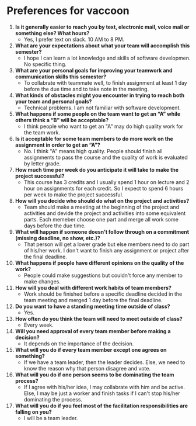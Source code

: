 # Preferences for vaccoon

1. __Is it generally easier to reach you by text, electronic mail, voice mail or something else?  What hours?__ 
   * Yes, I prefer text on slack. 10 AM to 8 PM.
1. __What are your expectations about what your team will accomplish this semester?__ 
   * I hope I can learn a lot knowledge and skills of software developmen. No specific thing. 
1. __What are your personal goals for improving your teamwork and communication skills this semester?__ 
   * To collabrate with teammate well, to finish assignment at least 1 day before the due time and to take note in the meeting.
1. __What kinds of obstacles might you encounter in trying to reach both your team and personal goals?__ 
   * Technical problems. I am not familiar with software development.
1. __What happens if some people on the team want to get an “A” while others think a “B” will be acceptable?__ 
   * I think people who want to get an "A" may do high quality work for the team work. 
1. __Is it acceptable for some team members to do more work on the assignment in order to get an “A”?__ 
   * No. I think "A" means high quality. People should finish all assignments to pass the course and the quality of work is evaluated by letter grade.
1. __How much time per week do you anticipate it will take to make the project successful?__ 
   * This course has 3 credits and I usually spend 1 hour on lecture and 2 hour on assignments for each credit. So I expect to spend 6 hours per week to make the project successful. 
1. __How will you decide who should do what on the project and activities?__ 
   * Team should make a meeting at the beginning of the project and activities and devide the project and activities into some equivalent parts. Each memeber choose one part and merge all work some days before the due time.
1. __What will happen if someone doesn’t follow through on a commitment (missing deadline, no show, etc.)?__ 
   * That person will get a lower grade but else members need to do part of his/her work. I don't want to finish any assignment or project after the final deadline. 
1. __What happens if people have different opinions on the quality of the work?__ 
   * People could make suggestions but couldn't force any member to make changes. 
1. __How will you deal with different work habits of team members?__ 
   * Work should be finished before a specific deadline decided in the team meeting and merged 1 day before the final deadline.
1. __Do you want to have a standing meeting time outside of class?__ 
   * Yes.
1. __How often do you think the team will need to meet outside of class?__ 
   * Every week.
1. __Will you need approval of every team member before making a decision?__ 
   * It depends on the importance of the decision. 
1. __What will you do if every team member except one agrees on something?__ 
   * If we have a team leader, then the leader decides. Else, we need to know the reason why that person disagree and vote.
1. __What will you do if one person seems to be dominating the team process?__ 
   * If I agree with his/her idea, I may collabrate with him and be active. Else, I may be just a worker and finish tasks if I can't stop his/her dominating the process. 
1. __What will you do if you feel most of the facilitation responsibilities are falling on you?__ 
   * I will be a team leader.
